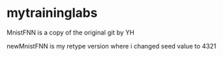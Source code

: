 # mytraininglabs

MnistFNN is a copy of the original git by YH

newMnistFNN is my retype version where i changed seed value to 4321
